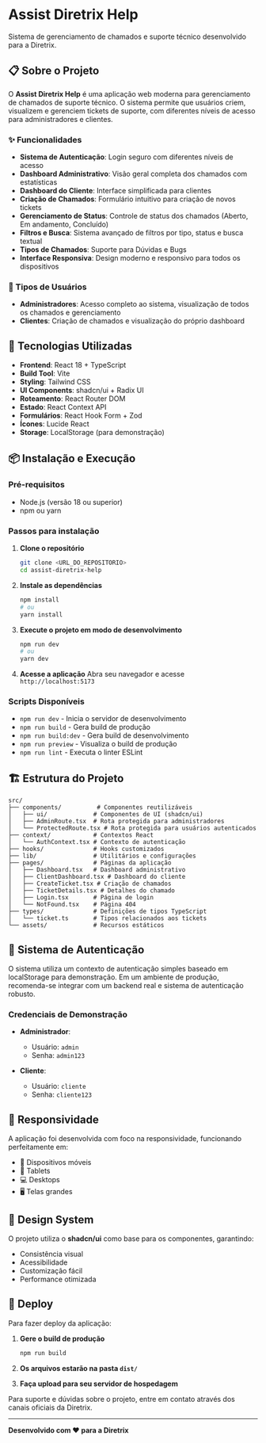 # Assist Diretrix Help

Sistema de gerenciamento de chamados e suporte técnico desenvolvido para a Diretrix.

## 📋 Sobre o Projeto

O **Assist Diretrix Help** é uma aplicação web moderna para gerenciamento de chamados de suporte técnico. O sistema permite que usuários criem, visualizem e gerenciem tickets de suporte, com diferentes níveis de acesso para administradores e clientes.

### ✨ Funcionalidades

- **Sistema de Autenticação**: Login seguro com diferentes níveis de acesso
- **Dashboard Administrativo**: Visão geral completa dos chamados com estatísticas
- **Dashboard do Cliente**: Interface simplificada para clientes
- **Criação de Chamados**: Formulário intuitivo para criação de novos tickets
- **Gerenciamento de Status**: Controle de status dos chamados (Aberto, Em andamento, Concluído)
- **Filtros e Busca**: Sistema avançado de filtros por tipo, status e busca textual
- **Tipos de Chamados**: Suporte para Dúvidas e Bugs
- **Interface Responsiva**: Design moderno e responsivo para todos os dispositivos

### 🎯 Tipos de Usuários

- **Administradores**: Acesso completo ao sistema, visualização de todos os chamados e gerenciamento
- **Clientes**: Criação de chamados e visualização do próprio dashboard

## 🚀 Tecnologias Utilizadas

- **Frontend**: React 18 + TypeScript
- **Build Tool**: Vite
- **Styling**: Tailwind CSS
- **UI Components**: shadcn/ui + Radix UI
- **Roteamento**: React Router DOM
- **Estado**: React Context API
- **Formulários**: React Hook Form + Zod
- **Ícones**: Lucide React
- **Storage**: LocalStorage (para demonstração)

## 📦 Instalação e Execução

### Pré-requisitos

- Node.js (versão 18 ou superior)
- npm ou yarn

### Passos para instalação

1. **Clone o repositório**
   ```bash
   git clone <URL_DO_REPOSITORIO>
   cd assist-diretrix-help
   ```

2. **Instale as dependências**
   ```bash
   npm install
   # ou
   yarn install
   ```

3. **Execute o projeto em modo de desenvolvimento**
   ```bash
   npm run dev
   # ou
   yarn dev
   ```

4. **Acesse a aplicação**
   Abra seu navegador e acesse `http://localhost:5173`

### Scripts Disponíveis

- `npm run dev` - Inicia o servidor de desenvolvimento
- `npm run build` - Gera build de produção
- `npm run build:dev` - Gera build de desenvolvimento
- `npm run preview` - Visualiza o build de produção
- `npm run lint` - Executa o linter ESLint

## 🏗️ Estrutura do Projeto

```
src/
├── components/          # Componentes reutilizáveis
│   ├── ui/             # Componentes de UI (shadcn/ui)
│   ├── AdminRoute.tsx  # Rota protegida para administradores
│   └── ProtectedRoute.tsx # Rota protegida para usuários autenticados
├── context/            # Contextos React
│   └── AuthContext.tsx # Contexto de autenticação
├── hooks/              # Hooks customizados
├── lib/                # Utilitários e configurações
├── pages/              # Páginas da aplicação
│   ├── Dashboard.tsx   # Dashboard administrativo
│   ├── ClientDashboard.tsx # Dashboard do cliente
│   ├── CreateTicket.tsx # Criação de chamados
│   ├── TicketDetails.tsx # Detalhes do chamado
│   ├── Login.tsx       # Página de login
│   └── NotFound.tsx    # Página 404
├── types/              # Definições de tipos TypeScript
│   └── ticket.ts       # Tipos relacionados aos tickets
└── assets/             # Recursos estáticos
```

## 🔐 Sistema de Autenticação

O sistema utiliza um contexto de autenticação simples baseado em localStorage para demonstração. Em um ambiente de produção, recomenda-se integrar com um backend real e sistema de autenticação robusto.

### Credenciais de Demonstração

- **Administrador**: 
  - Usuário: `admin`
  - Senha: `admin123`

- **Cliente**: 
  - Usuário: `cliente`
  - Senha: `cliente123`

## 📱 Responsividade

A aplicação foi desenvolvida com foco na responsividade, funcionando perfeitamente em:
- 📱 Dispositivos móveis
- 📱 Tablets
- 💻 Desktops
- 🖥️ Telas grandes

## 🎨 Design System

O projeto utiliza o **shadcn/ui** como base para os componentes, garantindo:
- Consistência visual
- Acessibilidade
- Customização fácil
- Performance otimizada

## 🚀 Deploy

Para fazer deploy da aplicação:

1. **Gere o build de produção**
   ```bash
   npm run build
   ```

2. **Os arquivos estarão na pasta `dist/`**

3. **Faça upload para seu servidor de hospedagem**


Para suporte e dúvidas sobre o projeto, entre em contato através dos canais oficiais da Diretrix.

---

**Desenvolvido com ❤️ para a Diretrix**
